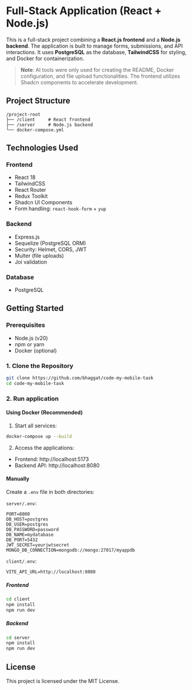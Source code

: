 # Full-Stack Application (React + Node.js)

This is a full-stack project combining a **React.js frontend** and a **Node.js backend**. The application is built to manage forms, submissions, and API interactions. It uses **PostgreSQL** as the database, **TailwindCSS** for styling, and Docker for containerization.

> **Note**: AI tools were only used for creating the README, Docker configuration, and file upload functionalities. The frontend utilizes Shadcn components to accelerate development.

## **Project Structure**

```
/project-root
├── /client     # React frontend
├── /server     # Node.js backend
└── docker-compose.yml
```

## **Technologies Used**

### Frontend

- React 18
- TailwindCSS
- React Router
- Redux Toolkit
- Shadcn UI Components
- Form handling: `react-hook-form` + `yup`

### Backend

- Express.js
- Sequelize (PostgreSQL ORM)
- Security: Helmet, CORS, JWT
- Multer (file uploads)
- Joi validation

### Database

- PostgreSQL

## **Getting Started**

### Prerequisites

- Node.js (v20)
- npm or yarn
- Docker (optional)

### 1. Clone the Repository

```bash
git clone https://github.com/bhaggat/code-my-mobile-task
cd code-my-mobile-task
```

### 2. Run application

#### Using Docker (Recommended)

1. Start all services:

```bash
docker-compose up --build
```

2. Access the applications:

- Frontend: http://localhost:5173
- Backend API: http://localhost:8080

#### Manually

Create a `.env` file in both directories:

`server/.env`:

```env
PORT=8080
DB_HOST=postgres
DB_USER=postgres
DB_PASSWORD=password
DB_NAME=mydatabase
DB_PORT=5432
JWT_SECRET=yourjwtsecret
MONGO_DB_CONNECTION=mongodb://mongo:27017/myappdb
```

`client/.env`:

```env
VITE_API_URL=http://localhost:8080
```

##### Frontend

```bash
cd client
npm install
npm run dev
```

##### Backend

```bash
cd server
npm install
npm run dev
```

## **License**

This project is licensed under the MIT License.
